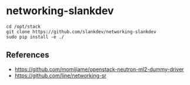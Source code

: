 # networking-slankdev

```
cd /opt/stack
git clone https://github.com/slankdev/networking-slankdev
sudo pip install -e ./
```

## References

- https://github.com/momijiame/openstack-neutron-ml2-dummy-driver
- https://github.com/line/networking-sr
